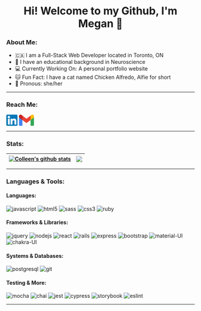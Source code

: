 <h1  align="center"> Hi! Welcome to my Github, I'm Megan 🌸 </h1>

<h3> About Me: </h3>

- 🇨🇦 I am a Full-Stack Web Developer located in Toronto, ON
- 🧠 I have an educational background in Neuroscience
- 💻 Currently Working On: A personal portfolio website
- 🐱 Fun Fact: I have a cat named Chicken Alfredo, Alfie for short
- 🌈 Pronous: she/her

---

<h3> Reach Me: </h3>
<div>
  <img alt="LinkedIn" align="center" height="30px" width="auto" src="./img/linkedin.png" href="https://www.linkedin.com/in/megsmcbride/"> 
  <img alt="Email" align="center" height="30px" width="auto" src="./img/gmail.png" href="mailto:meganambermcbride@gmail.com"/>
</div>


---
<h3> Stats: </h3>

| <a href="https://github.com/megsmcbride/github-readme-stats"><img align="center" src="https://github-readme-stats.vercel.app/api?username=megsmcbride&show_icons=true&theme=dracula&hide_border=true" alt="Colleen's github stats" /></a> | <a href="https://github.com/megmcbride/github-readme-stats"><img align="center" src="https://github-readme-stats.vercel.app/api/top-langs/?username=megsmcbride&layout=compact&langs_count=8&theme=dracula&hide_border=true" /></a> |
| ---------------------------------------------------------------------------------------------------------------------------------------------------------------------------------------------------------------------------------------- | ------------------------------------------------------------------------------------------------------------------------------------------------------------------------------------------------------------------------------------ |


---
<h3> Languages & Tools: </h3>

<h4> Languages: </h4>
<p>
  <img alt="javascript" height="35px" src="https://cdn.jsdelivr.net/gh/devicons/devicon/icons/javascript/javascript-plain.svg" />
  <img alt="html5" height="40px" src="https://cdn.jsdelivr.net/gh/devicons/devicon/icons/html5/html5-original-wordmark.svg" />
  <img alt="sass" height="40px" src="https://cdn.jsdelivr.net/gh/devicons/devicon/icons/sass/sass-original.svg" />
  <img alt="css3" height="40px" src="https://cdn.jsdelivr.net/gh/devicons/devicon/icons/css3/css3-original-wordmark.svg" />
  <img alt="ruby" height="40px" src="https://cdn.jsdelivr.net/gh/devicons/devicon/icons/ruby/ruby-original-wordmark.svg" />
</p>

<h4> Frameworks & Libraries: </h4>
<p>
  <img alt="jquery" height="40px" src="https://cdn.jsdelivr.net/gh/devicons/devicon/icons/jquery/jquery-original-wordmark.svg" />
  <img alt="nodejs" height="40px" src="https://cdn.jsdelivr.net/gh/devicons/devicon/icons/nodejs/nodejs-original-wordmark.svg" />
  <img alt="react" height="40px" src="https://cdn.jsdelivr.net/gh/devicons/devicon/icons/react/react-original-wordmark.svg" />
  <img alt="rails" height="40px" src="https://cdn.jsdelivr.net/gh/devicons/devicon/icons/rails/rails-plain-wordmark.svg" />
  <img alt="express" height="40px" src="https://cdn.jsdelivr.net/gh/devicons/devicon/icons/express/express-original-wordmark.svg" />
  <img alt="bootstrap" height="40px" src="https://cdn.jsdelivr.net/gh/devicons/devicon/icons/bootstrap/bootstrap-plain-wordmark.svg" />
  <img alt="material-UI" height="40px" src="https://mui.com/static/logo.png" />
  <img alt="chakra-UI" height="40px" src="https://www.coffeeclass.io/logos/chakra-ui.png" />
</p>

<h4> Systems & Databases: </h4>
<p>
<img alt="postgresql" height="48px" src="https://cdn.jsdelivr.net/gh/devicons/devicon/icons/postgresql/postgresql-original-wordmark.svg" />
<img alt="git" height="48px" src="https://cdn.jsdelivr.net/gh/devicons/devicon/icons/git/git-original-wordmark.svg" />

</p>

<h4> Testing & More: </h4>

<p>
<img alt="mocha" height="48px" src="https://cdn.jsdelivr.net/gh/devicons/devicon/icons/mocha/mocha-plain.svg" />
<img alt="chai" height="48px" src="https://avatars.githubusercontent.com/u/1515293?s=280&v=4" />
<img alt="jest" height="48px" src="https://cdn.jsdelivr.net/gh/devicons/devicon/icons/jest/jest-plain.svg" />
<img alt="cypress" height="48px" src="https://icons-for-free.com/download-icon-cypress-1324440144114984250_512.png"/>
<img alt="storybook" height="48px" src="https://avatars.githubusercontent.com/u/22632046?s=200&v=4" />
<img alt="eslint" height="48px" src="https://cdn.jsdelivr.net/gh/devicons/devicon/icons/eslint/eslint-original-wordmark.svg" />
</p>


---

